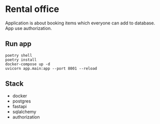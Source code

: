 # Rental office
Application is about booking items which everyone can add to database. App use authorization.
 
## Run app
```
poetry shell
poetry install
docker-compose up -d
uvicorn app.main:app --port 8001 --reload
```

## Stack
- docker
- postgres
- fastapi
- sqlalchemy
- authorization 
